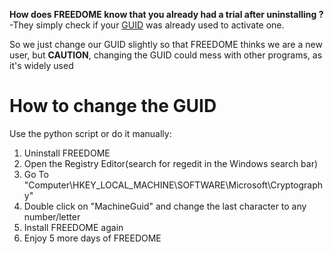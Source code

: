 <strong>How does FREEDOME know that you already had a trial after uninstalling ?</strong><br/>
-They simply check if your <a href="https://de.wikipedia.org/wiki/Globally_Unique_Identifier">GUID</a> was already used to activate one.

So we just change our GUID slightly so that FREEDOME thinks we are a new user, but <strong>CAUTION</strong>, changing the GUID could mess with other programs, as it's widely used
# How to change the GUID 
Use the python script or do it manually:<br/>
1. Uninstall FREEDOME<br/>
2. Open the Registry Editor(search for regedit in the Windows search bar)<br/>
3. Go To "Computer\HKEY_LOCAL_MACHINE\SOFTWARE\Microsoft\Cryptography"<br/>
4. Double click on "MachineGuid" and change the last character to any number/letter<br/>
5. Install FREEDOME again<br/>
6. Enjoy 5 more days of FREEDOME<br/>
